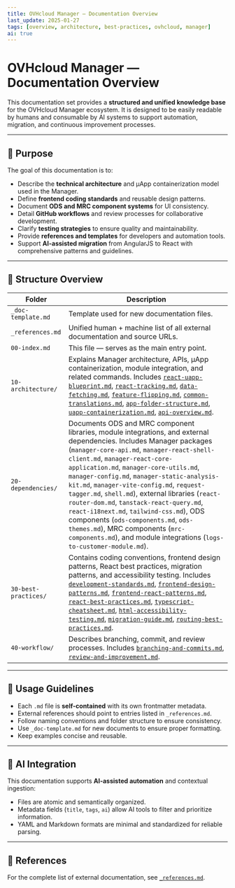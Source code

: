 ```yaml
---
title: OVHcloud Manager — Documentation Overview
last_update: 2025-01-27
tags: [overview, architecture, best-practices, ovhcloud, manager]
ai: true
---
```


# OVHcloud Manager — Documentation Overview

This documentation set provides a **structured and unified knowledge base** for the OVHcloud Manager ecosystem.
It is designed to be easily readable by humans and consumable by AI systems to support automation, migration, and continuous improvement processes.

---

## 🧭 Purpose

The goal of this documentation is to:
- Describe the **technical architecture** and µApp containerization model used in the Manager.
- Define **frontend coding standards** and reusable design patterns.
- Document **ODS and MRC component systems** for UI consistency.
- Detail **GitHub workflows** and review processes for collaborative development.
- Clarify **testing strategies** to ensure quality and maintainability.
- Provide **references and templates** for developers and automation tools.
- Support **AI-assisted migration** from AngularJS to React with comprehensive patterns and guidelines.

---

## 📂 Structure Overview

| Folder | Description |
|--------|--------------|
| `_doc-template.md` | Template used for new documentation files. |
| `_references.md` | Unified human + machine list of all external documentation and source URLs. |
| `00-index.md` | This file — serves as the main entry point. |
| `10-architecture/` | Explains Manager architecture, APIs, µApp containerization, module integration, and related commands. Includes [`react-uapp-blueprint.md`](./10-architecture/react-uapp-blueprint.md), [`react-tracking.md`](./10-architecture/react-tracking.md), [`data-fetching.md`](./10-architecture/data-fetching.md), [`feature-flipping.md`](./10-architecture/feature-flipping.md), [`common-translations.md`](./10-architecture/common-translations.md), [`app-folder-structure.md`](./10-architecture/app-folder-structure.md), [`uapp-containerization.md`](./10-architecture/uapp-containerization.md), [`api-overview.md`](./10-architecture/api-overview.md). |
| `20-dependencies/` | Documents ODS and MRC component libraries, module integrations, and external dependencies. Includes Manager packages (`manager-core-api.md`, `manager-react-shell-client.md`, `manager-react-core-application.md`, `manager-core-utils.md`, `manager-config.md`, `manager-static-analysis-kit.md`, `manager-vite-config.md`, `request-tagger.md`, `shell.md`), external libraries (`react-router-dom.md`, `tanstack-react-query.md`, `react-i18next.md`, `tailwind-css.md`), ODS components (`ods-components.md`, `ods-themes.md`), MRC components (`mrc-components.md`), and module integrations (`logs-to-customer-module.md`). |
| `30-best-practices/` | Contains coding conventions, frontend design patterns, React best practices, migration patterns, and accessibility testing. Includes [`development-standards.md`](./30-best-practices/development-standards.md), [`frontend-design-patterns.md`](./30-best-practices/frontend-design-patterns.md), [`frontend-react-patterns.md`](./30-best-practices/frontend-react-patterns.md), [`react-best-practices.md`](./30-best-practices/react-best-practices.md), [`typescript-cheatsheet.md`](./30-best-practices/typescript-cheatsheet.md), [`html-accessibility-testing.md`](./30-best-practices/html-accessibility-testing.md), [`migration-guide.md`](./30-best-practices/migration-guide.md), [`routing-best-practices.md`](./30-best-practices/routing-best-practices.md). |
| `40-workflow/` | Describes branching, commit, and review processes. Includes [`branching-and-commits.md`](./40-workflow/branching-and-commits.md), [`review-and-improvement.md`](./40-workflow/review-and-improvement.md). |

---

## 🧩 Usage Guidelines

- Each `.md` file is **self-contained** with its own frontmatter metadata.
- External references should point to entries listed in `_references.md`.
- Follow naming conventions and folder structure to ensure consistency.
- Use `_doc-template.md` for new documents to ensure proper formatting.
- Keep examples concise and reusable.

---

## 🧠 AI Integration

This documentation supports **AI-assisted automation** and contextual ingestion:
- Files are atomic and semantically organized.
- Metadata fields (`title`, `tags`, `ai`) allow AI tools to filter and prioritize information.
- YAML and Markdown formats are minimal and standardized for reliable parsing.

---

## 🔗 References

For the complete list of external documentation, see [`_references.md`](./_references.md).
